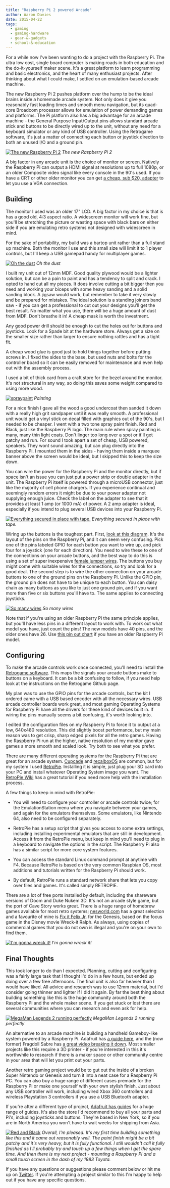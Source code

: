 ```yaml
---
title: "Raspberry Pi 2 powered Arcade"
author: Aaron Davies
date: 2015-04-22
tags:
  - gaming
  - gaming-hardware
  - gear-&-gadgets
  - school-&-education
---
```


For a while now I've been wanting to do a project with the Raspberry Pi. The ultra low cost, single board computer is making roads in both education and the do-it-yourself maker scene. It's a great platform to learn programming and basic electronics, and the heart of many enthusiast projects. After thinking about what I could make, I settled on an emulation-based arcade machine.

The new Raspberry Pi 2 pushes platform over the hump to be the ideal brains inside a homemade arcade system. Not only does it give you reasonably fast loading times and smooth menu navigation, but its quad-core Broadcom processor allows for emulation of power demanding games and platforms. The Pi platform also has a big advantage for an arcade machine - the General Purpose Input/Output pins allows standard arcade stick and buttons to be directly wired up to the unit, without any need for a keyboard simulator or any kind of USB controller. Using the Retrogame software, it's just a matter of connecting each button or joystick direction to both an unused I/O and a ground pin.

[![The new Raspberry Pi 2](../../media/images/blog/PiGloryShot.jpg)](/assets/static/src/media/images/blog/PiGloryShot.jpg)
_The new Raspberry Pi 2_

A big factor in any arcade unit is the choice of monitor or screen. Natively the Raspberry Pi can output a HDMI signal at resolutions up to full 1080p, or an older Composite video signal like every console in the 90's used. If you have a CRT or other older monitor you can get [a cheap, sub $20, adapter](http://www.adafruit.com/products/1151) to let you use a VGA connection.

## Building

The monitor I used was an older 17" LCD. A big factor in my choice is that is has a good old, 4:3 aspect ratio. A widescreen monitor will work fine, but you'll be stretching the picture or wasting space with black bars on either side if you are emulating retro systems not designed with widescreen in mind.

For the sake of portability, my build was a bartop unit rather than a full stand up machine. Both the monitor I use and this small size will limit it to 1 player controls, but I'll keep a USB gamepad handy for multiplayer games.

[![Oh the dust](../../media/images/blog/IMG_20150325_233003.jpg)](/assets/static/src/media/images/blog/IMG_20150325_233003.jpg)
_Oh the dust_

I built my unit out of 12mm MDF. Good quality plywood would be a lighter solution, but can be a pain to paint and has a tendency to split and crack. I opted to hand cut all my pieces. It does involve cutting a bit bigger then you need and working your biceps with some heavy sanding and a solid sanding block. A jigsaw would work, but remember to take it very slowly and be prepared for mistakes. The ideal solution is a standing joiners band saw - if you can get a professional to cut out your designs you'll get the best result. No matter what you use, there will be a huge amount of dust from MDF. Don't breathe it in! A cheap mask is worth the investment.

Any good power drill should be enough to cut the holes out for buttons and joysticks. Look for a Spade bit at the hardware store. Always get a size on the smaller size rather than larger to ensure nothing rattles and has a tight fit.

A cheap wood glue is good just to hold things together before putting screws in. I fixed the sides to the base, but used nuts and bolts for the controller board so it can be easily removed for maintenance and even help out with the assembly process.

I used a bit of thick card from a craft store for the bezel around the monitor. It's not structural in any way, so doing this saves some weight compared to using more wood.

[![spraypaint](../../media/images/blog/spraypaint.jpg)](/assets/static/src/media/images/blog/spraypaint.jpg)
_Painting_

For a nice finish I gave all the wood a good undercoat then sanded it down with a really high grit sandpaper until it was really smooth. A professional unit would get a vinyl stick on decal filled with graphics out of the 90's, but I needed to be cheaper. I went with a two tone spray paint finish. Red and Black, just like the Raspberry Pi logo. The main rule when spray painting is many, many thin light coats. Don't linger too long over a spot or it'll get patchy and run. For sound I took apart a set of cheap, USB powered, speakers. They wont sound amazing, but can plug directly into the Raspberry Pi. I mounted them in the sides - having them inside a marquee banner above the screen would be ideal, but I skipped this to keep the size down.

You can wire the power for the Raspberry Pi and the monitor directly, but if space isn't an issue you can just put a power strip or double adapter in the unit. The Raspberry Pi itself is powered through a microUSB connector, just like the majority of cell phone chargers. If you experience continual and seemingly random errors it might be due to your power adapter not supplying enough juice. Check the label on the adapter to see that it provides at least 1 amp (or 1000 mA) of power. A 2 amp adapter is ideal, especially if you intend to plug several USB devices into your Raspberry Pi.

[![Everything secured in place with tape.](../../media/images/blog/IMG_20150422_133921.jpg)](/assets/static/src/media/images/blog/IMG_20150422_133921.jpg)
_Everything secured in place with tape._

Wiring up the buttons is the toughest part. First, [look at this diagram](http://www.element14.com/community/docs/DOC-73950/l/raspberry-pi-2-model-b-gpio-40-pin-block-pinout). It's the layout of the pins on the Raspberry Pi, and it can seem very confusing. Pick one of the pins labeled GPIO for each button you want to wire up, and pick four for a joystick (one for each direction). You need to wire these to one of the connections on your arcade buttons, and the best way to do this is using a set of super inexpensive [female jumper wires](https://www.adafruit.com/products/266). The buttons you buy might come with suitable wires for the connections, so try and look for a good deal. The second step is to wire the other connection on your arcade buttons to one of the ground pins on the Raspberry Pi. Unlike the GPIO pin, the ground pin does not have to be unique to each button. You can daisy chain as many buttons as you like to just one ground pin, and if you want more than five or six buttons you'll have to. The same applies to connecting joysticks.

[![So many wires](../../media/images/blog/IMG_20150331_234750.jpg)](/assets/static/src/media/images/blog/IMG_20150331_234750.jpg)
_So many wires_

Note that if you're using an older Raspberry Pi the same principle applies, but you'll have less pins in a different layout to work with. To work out what model you have, just count the pins! The new models have 40 pins, and the older ones have 26. Use [this pin out chart](https://www.raspberrypi.org/documentation/usage/gpio/) if you have an older Raspberry Pi model.

## Configuring

To make the arcade controls work once connected, you'll need to install the [Retrogame software](https://github.com/adafruit/Adafruit-Retrogame). This maps the signals your arcade buttons make to buttons on a keyboard. It can be a bit confusing to follow, if you need help look at the instructions on the Retrogame Github page.

My plan was to use the GPIO pins for the arcade controls, but the kit I ordered came with a USB based encoder with all the necessary wires. USB arcade controller boards work great, and most gaming Operating Systems for Raspberry Pi have all the drivers for these kind of devices built in. If wiring the pins manually seems a bit confusing, it's worth looking into.

I edited the configuration files on my Raspberry Pi to force it to output at a low, 640x480 resolution. This did slightly boost performance, but my main reason was to get crisp, sharp edged pixels for all the retro games. Having the Raspberry Pi run at the higher, native resolution of my monitor gave games a more smooth and scaled look. Try both to see what you prefer.

There are many different operating systems for the Raspberry Pi that are great for an arcade system. [Cupcade](https://learn.adafruit.com/cupcade-raspberry-pi-micro-mini-arcade-game-cabinet/hardware-setup) and [recalboxOS](http://www.recalbox.com/) are common, but for my system I used [RetroPie](http://blog.petrockblock.com/retropie/). Installing it is simple, just plug your SD card into your PC and install whatever Operating System image you want. The [RetroPie Wiki](https://github.com/petrockblog/RetroPie-Setup/wiki) has a great tutorial if you need more help with the installation process.

A few things to keep in mind with RetroPie:

* You will need to configure your controller or arcade controls twice; for the EmulationStation menu where you navigate between your games, and again for the emulators themselves. Some emulators, like Nintendo 64, also need to be configured separately.

* RetroPie has a setup script that gives you access to some extra settings, including installing experimental emulators that are still in development. Access it from the RetroPie menu, but keep in mind you'll need to plug in a keyboard to navigate the options in the script. The Raspberry Pi also has a similar script for more core system features.

* You can access the standard Linux command prompt at anytime with F4. Because RetroPie is based on the very common Raspbian OS, most additions and tutorials written for the Raspberry Pi should work.

* By default, RetroPie runs a standard network share that lets you copy over files and games. It's called simply RETROPIE.

There are a lot of free ports installed by default, including the shareware versions of Doom and Duke Nukem 3D. It's not an arcade style game, but the port of Cave Story works great. There is a huge range of homebrew games available for most retro systems; [nesworld.com](http://www.nesworld.com/article.php?system=nes&data=neshomebrew_bestof) has a great selection and a favourite of mine is [Fix it Felix Jr](http://68000.web.fc2.com/felix/index.html). for the Genesis, based on the focus game in the Disney movie Wreck-it Ralph. As always, using copies of commercial games that you do not own is illegal and you're on your own to find them.

[![I'm gonna wreck it!](../../media/images/blog/IMG_20150422_135324.jpg)](/assets/static/src/media/images/blog/IMG_20150422_135324.jpg)
_I'm gonna wreck it!_

## Final Thoughts

This took longer to do than I expected. Planning, cutting and configuring was a fairly large task that I thought I'd do in a few hours, but ended up doing over a few free afternoons. The final unit is also far heavier than I would have liked. All advice and research was to use 12mm material, but I'd consider going thinner and lighter if I did it again. By far the best thing about building something like this is the huge community around both the Raspberry Pi and the whole maker scene. If you get stuck or lost there are several communities where you can research and even ask for help.

[![MegaMan Legends 2 running perfectly](../../media/images/blog/Legendary.jpg)](/assets/static/src/media/images/blog/Legendary.jpg)
_MegaMan Legends 2 running perfectly_

An alternative to an arcade machine is building a handheld Gameboy-like system powered by a Raspberry Pi. Adafruit has [a guide here](https://learn.adafruit.com/pigrrl-raspberry-pi-gameboy?view=all), and the (now former) Fragdoll Sabre has [a great video breaking it down](http://www.google.co.nz/url?url=http://www.youtube.com/watch%3Fv%3DRXpgLFpSBHY&rct=j&q=&esrc=s&sa=U&ei=Zgk3VcyWAcHOmwWW0YHYDw&ved=0CBYQtwIwAA&sig2=9n0_thEx4P5EhIFahjzRTg&usg=AFQjCNHWo8P5VgI5-VZ0p7___LKQA-7CRg). Most smaller projects like this require a 3D printer - if you're interested in this it's worthwhile to research if there is a maker space or other community centre in your area that will let you print out your parts.

Another retro gaming project would be to gut out the inside of a broken Super Nintendo or Genesis and turn it into a neat case for a Raspberry Pi PC. You can also buy a huge range of different cases premade for the Raspberry Pi or make one yourself with your own stylish finish. Just about any USB controller will work, including wired Xbox 360 controllers and wireless Playstation 3 controllers if you use a USB Bluetooth adapter.

If you're after a different type of project, [Adafruit has guides](https://learn.adafruit.com/) for a huge range of guides. It's also the store I'd recommend to buy all your parts and Pi's, including joysticks and buttons. They're based in New York, so if you are in North America you won't have to wait weeks for shipping from Asia.

[![Red and Black](../../media/images/blog/moneyshot.jpg)](/assets/static/src/media/images/blog/moneyshot.jpg)
_Overall, I'm pleased. It's my first time building something like this and it came out reasonably well. The paint finish might be a bit patchy and it's very heavy, but it is fully functional. I still wouldn't call it fully finished as I'll probably try and touch up a few things when I get the spare time. And then there is my next project - mounting a Raspberry Pi and a small touch screen in the dash of my 1983 Toyota._

If you have any questions or suggestions please comment below or hit me up on [Twitter](https://twitter.com/aaronights). If you're attempting a project similar to this I'm happy to help out if you have any specific questions.
